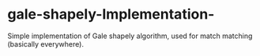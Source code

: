 # gale-shapely-Implementation-
Simple implementation of Gale shapely algorithm, used for match matching (basically everywhere). 
